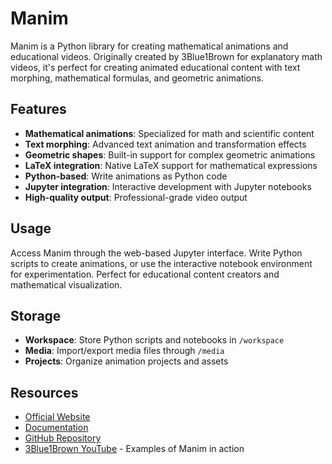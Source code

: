 # Manim

Manim is a Python library for creating mathematical animations and educational videos. Originally created by 3Blue1Brown for explanatory math videos, it's perfect for creating animated educational content with text morphing, mathematical formulas, and geometric animations.

## Features

- **Mathematical animations**: Specialized for math and scientific content
- **Text morphing**: Advanced text animation and transformation effects
- **Geometric shapes**: Built-in support for complex geometric animations
- **LaTeX integration**: Native LaTeX support for mathematical expressions
- **Python-based**: Write animations as Python code
- **Jupyter integration**: Interactive development with Jupyter notebooks
- **High-quality output**: Professional-grade video output

## Usage

Access Manim through the web-based Jupyter interface. Write Python scripts to create animations, or use the interactive notebook environment for experimentation. Perfect for educational content creators and mathematical visualization.

## Storage

- **Workspace**: Store Python scripts and notebooks in `/workspace`
- **Media**: Import/export media files through `/media`
- **Projects**: Organize animation projects and assets

## Resources

- [Official Website](https://www.manim.community/)
- [Documentation](https://docs.manim.community/)
- [GitHub Repository](https://github.com/3b1b/manim)
- [3Blue1Brown YouTube](https://www.youtube.com/c/3blue1brown) - Examples of Manim in action